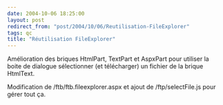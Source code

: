 ```yaml
---
date: 2004-10-06 18:25:00
layout: post
redirect_from: "post/2004/10/06/Reutilisation-FileExplorer"
tags: qc
title: "Réutilisation FileExplorer"
---
```


Amélioration des briques HtmlPart, TextPart et AspxPart pour utiliser la
boite de dialogue sélectionner (et télécharger) un fichier de la brique
HtmlText.

Modification de /ftb/ftb.fileexplorer.aspx et ajout de /ftp/selectFile.js
pour gérer tout ça.
